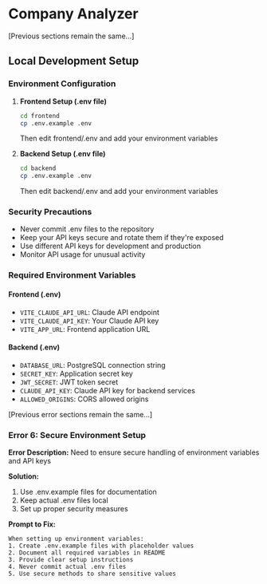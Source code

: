 # Company Analyzer

[Previous sections remain the same...]

## Local Development Setup

### Environment Configuration

1. **Frontend Setup (.env file)**
   ```bash
   cd frontend
   cp .env.example .env
   ```
   Then edit frontend/.env and add your environment variables

2. **Backend Setup (.env file)**
   ```bash
   cd backend
   cp .env.example .env
   ```
   Then edit backend/.env and add your environment variables

### Security Precautions
- Never commit .env files to the repository
- Keep your API keys secure and rotate them if they're exposed
- Use different API keys for development and production
- Monitor API usage for unusual activity

### Required Environment Variables

#### Frontend (.env)
- `VITE_CLAUDE_API_URL`: Claude API endpoint
- `VITE_CLAUDE_API_KEY`: Your Claude API key
- `VITE_APP_URL`: Frontend application URL

#### Backend (.env)
- `DATABASE_URL`: PostgreSQL connection string
- `SECRET_KEY`: Application secret key
- `JWT_SECRET`: JWT token secret
- `CLAUDE_API_KEY`: Claude API key for backend services
- `ALLOWED_ORIGINS`: CORS allowed origins

[Previous error sections remain the same...]

### Error 6: Secure Environment Setup
**Error Description:** Need to ensure secure handling of environment variables and API keys

**Solution:**
1. Use .env.example files for documentation
2. Keep actual .env files local
3. Set up proper security measures

**Prompt to Fix:**
```
When setting up environment variables:
1. Create .env.example files with placeholder values
2. Document all required variables in README
3. Provide clear setup instructions
4. Never commit actual .env files
5. Use secure methods to share sensitive values
```